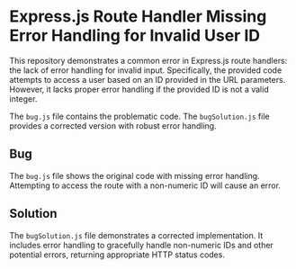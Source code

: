 # Express.js Route Handler Missing Error Handling for Invalid User ID

This repository demonstrates a common error in Express.js route handlers: the lack of error handling for invalid input.  Specifically, the provided code attempts to access a user based on an ID provided in the URL parameters. However, it lacks proper error handling if the provided ID is not a valid integer.

The `bug.js` file contains the problematic code. The `bugSolution.js` file provides a corrected version with robust error handling.

## Bug
The `bug.js` file shows the original code with missing error handling. Attempting to access the route with a non-numeric ID will cause an error. 

## Solution
The `bugSolution.js` file demonstrates a corrected implementation. It includes error handling to gracefully handle non-numeric IDs and other potential errors, returning appropriate HTTP status codes.